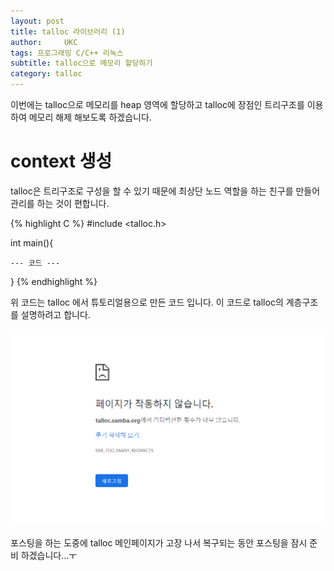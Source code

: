 ```yaml
---
layout: post
title: talloc 라이브러리 (1)
author:     UKC
tags: 프로그래밍 C/C++ 리눅스 
subtitle: talloc으로 메모리 할당하기
category: talloc
---
```


이번에는 talloc으로 메모리를 heap 영역에 할당하고 talloc에 장점인 트리구조를 이용하여 메모리 해제 해보도록 하겠습니다.

# context 생성

talloc은 트리구조로 구성을 할 수 있기 때문에 최상단 노드 역할을 하는 친구를 만들어 관리를 하는 것이 편합니다.

{% highlight C %}
#include <talloc.h>

int main(){
	
	--- 코드 ---	

}
{% endhighlight %}

위 코드는 talloc 에서 튜토리얼용으로 만든 코드 입니다. 이 코드로 talloc의 계층구조를 설명하려고 합니다. 

![talloc](/img/2019-10-04/talloc.png)

포스팅을 하는 도중에 talloc 메인페이지가 고장 나서 복구되는 동안 포스팅을 잠시 준비 하겠습니다...ㅜ
